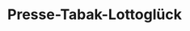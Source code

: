 ---
title: "Presse-Tabak-Lottoglück"
url: /halle-saale/presse-tabak-lottoglueck/
shop: Zeitungen
---
